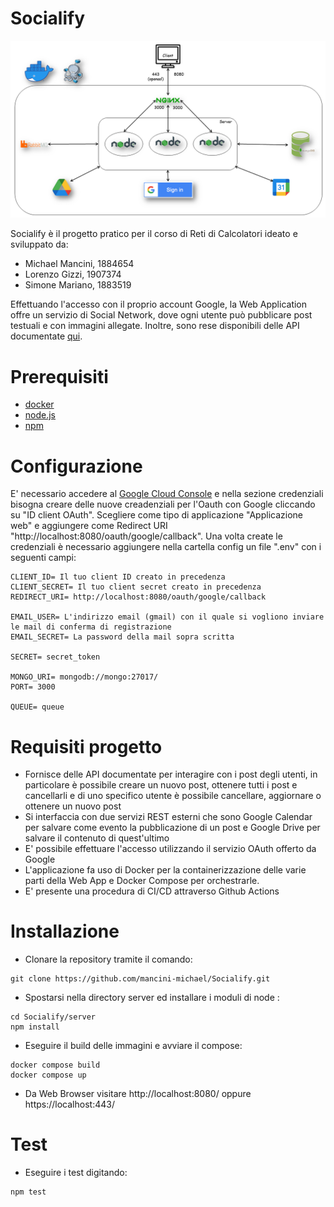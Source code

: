 # Socialify

![alt text](https://github.com/mancini-michael/Socialify/blob/ddedef92bf784f7214bdb600bb6238f60be0eafd/diagrammaprogettoreti.png)

Socialify è il progetto pratico per il corso di Reti di Calcolatori ideato e sviluppato da:

- Michael Mancini, 1884654
- Lorenzo Gizzi, 1907374
- Simone Mariano, 1883519

Effettuando l'accesso con il proprio account Google, la Web Application offre un servizio di Social Network, dove ogni utente può pubblicare post testuali e con immagini allegate. Inoltre, sono rese disponibili delle API documentate [qui](https://github.com/mancini-michael/Socialify/blob/900b719765c57be6460d346d0f6ad8ab13e7399d/server/public/docs/index.html).

# Prerequisiti

- [docker](https://www.docker.com/)
- [node.js](https://nodejs.org)
- [npm](https://www.npmjs.com/)

# Configurazione 

E' necessario accedere al [Google Cloud Console](https://console.cloud.google.com/apis/) e nella sezione credenziali bisogna creare delle nuove creadenziali per l'Oauth con Google cliccando su "ID client OAuth". Scegliere come tipo di applicazione "Applicazione web" e aggiungere come Redirect URI "http://localhost:8080/oauth/google/callback". Una volta create le credenziali è necessario aggiungere nella cartella config un file ".env" con i seguenti campi:

```
CLIENT_ID= Il tuo client ID creato in precedenza
CLIENT_SECRET= Il tuo client secret creato in precedenza
REDIRECT_URI= http://localhost:8080/oauth/google/callback

EMAIL_USER= L'indirizzo email (gmail) con il quale si vogliono inviare le mail di conferma di registrazione 
EMAIL_SECRET= La password della mail sopra scritta

SECRET= secret_token

MONGO_URI= mongodb://mongo:27017/
PORT= 3000

QUEUE= queue
```


# Requisiti progetto

- Fornisce delle API documentate per interagire con i post degli utenti, in particolare è possibile creare un nuovo post, ottenere tutti i post e cancellarli e di uno specifico utente è possibile cancellare, aggiornare o ottenere un nuovo post
- Si interfaccia con due servizi REST esterni che sono Google Calendar per salvare come evento la pubblicazione di un post e Google Drive per salvare il contenuto di quest'ultimo
- E' possibile effettuare l'accesso utilizzando il servizio OAuth offerto da Google
- L'applicazione fa uso di Docker per la containerizzazione delle varie parti della Web App e Docker Compose per orchestrarle.
- E' presente una procedura di CI/CD attraverso Github Actions

# Installazione

- Clonare la repository tramite il comando:

```
git clone https://github.com/mancini-michael/Socialify.git
```

- Spostarsi nella directory server ed installare i moduli di node :

```
cd Socialify/server
npm install
```

- Eseguire il build delle immagini e avviare il compose:

```
docker compose build
docker compose up
```

- Da Web Browser visitare http://localhost:8080/ oppure https://localhost:443/

# Test

- Eseguire i test digitando:

```
npm test
```
